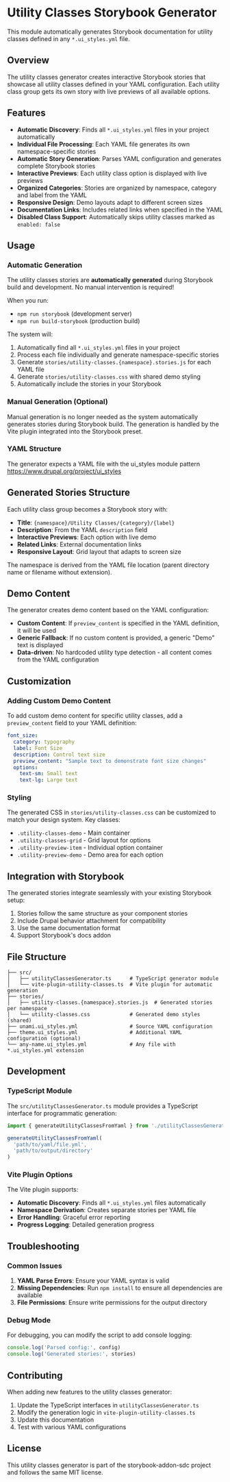 # Utility Classes Storybook Generator

This module automatically generates Storybook documentation for utility classes defined in any `*.ui_styles.yml` file.

## Overview

The utility classes generator creates interactive Storybook stories that showcase all utility classes defined in your YAML configuration. Each utility class group gets its own story with live previews of all available options.

## Features

- **Automatic Discovery**: Finds all `*.ui_styles.yml` files in your project automatically
- **Individual File Processing**: Each YAML file generates its own namespace-specific stories
- **Automatic Story Generation**: Parses YAML configuration and generates complete Storybook stories
- **Interactive Previews**: Each utility class option is displayed with live previews
- **Organized Categories**: Stories are organized by namespace, category and label from the YAML
- **Responsive Design**: Demo layouts adapt to different screen sizes
- **Documentation Links**: Includes related links when specified in the YAML
- **Disabled Class Support**: Automatically skips utility classes marked as `enabled: false`

## Usage

### Automatic Generation

The utility classes stories are **automatically generated** during Storybook build and development. No manual intervention is required!

When you run:
- `npm run storybook` (development server)
- `npm run build-storybook` (production build)

The system will:
1. Automatically find all `*.ui_styles.yml` files in your project
2. Process each file individually and generate namespace-specific stories
3. Generate `stories/utility-classes.{namespace}.stories.js` for each YAML file
4. Generate `stories/utility-classes.css` with shared demo styling
5. Automatically include the stories in your Storybook

### Manual Generation (Optional)

Manual generation is no longer needed as the system automatically generates stories during Storybook build. The generation is handled by the Vite plugin integrated into the Storybook preset.

### YAML Structure

The generator expects a YAML file with the ui_styles module pattern
https://www.drupal.org/project/ui_styles

## Generated Stories Structure

Each utility class group becomes a Storybook story with:

- **Title**: `{namespace}/Utility Classes/{category}/{label}`
- **Description**: From the YAML `description` field
- **Interactive Previews**: Each option with live demo
- **Related Links**: External documentation links
- **Responsive Layout**: Grid layout that adapts to screen size

The namespace is derived from the YAML file location (parent directory name or filename without extension).

## Demo Content

The generator creates demo content based on the YAML configuration:

- **Custom Content**: If `preview_content` is specified in the YAML definition, it will be used
- **Generic Fallback**: If no custom content is provided, a generic "Demo" text is displayed
- **Data-driven**: No hardcoded utility type detection - all content comes from the YAML configuration

## Customization

### Adding Custom Demo Content

To add custom demo content for specific utility classes, add a `preview_content` field to your YAML definition:

```yaml
font_size:
  category: typography
  label: Font Size
  description: Control text size
  preview_content: "Sample text to demonstrate font size changes"
  options:
    text-sm: Small text
    text-lg: Large text
```

### Styling

The generated CSS in `stories/utility-classes.css` can be customized to match your design system. Key classes:

- `.utility-classes-demo` - Main container
- `.utility-classes-grid` - Grid layout for options
- `.utility-preview-item` - Individual option container
- `.utility-preview-demo` - Demo area for each option

## Integration with Storybook

The generated stories integrate seamlessly with your existing Storybook setup:

1. Stories follow the same structure as your component stories
2. Include Drupal behavior attachment for compatibility
3. Use the same documentation format
4. Support Storybook's docs addon

## File Structure

```
├── src/
│   ├── utilityClassesGenerator.ts      # TypeScript generator module
│   └── vite-plugin-utility-classes.ts  # Vite plugin for automatic generation
├── stories/
│   ├── utility-classes.{namespace}.stories.js  # Generated stories per namespace
│   └── utility-classes.css             # Generated demo styles (shared)
├── unami.ui_styles.yml                 # Source YAML configuration
├── theme.ui_styles.yml                 # Additional YAML configuration (optional)
└── any-name.ui_styles.yml              # Any file with *.ui_styles.yml extension
```

## Development

### TypeScript Module

The `src/utilityClassesGenerator.ts` module provides a TypeScript interface for programmatic generation:

```typescript
import { generateUtilityClassesFromYaml } from './utilityClassesGenerator'

generateUtilityClassesFromYaml(
  'path/to/yaml/file.yml',
  'path/to/output/directory'
)
```

### Vite Plugin Options

The Vite plugin supports:

- **Automatic Discovery**: Finds all `*.ui_styles.yml` files automatically
- **Namespace Derivation**: Creates separate stories per YAML file
- **Error Handling**: Graceful error reporting
- **Progress Logging**: Detailed generation progress

## Troubleshooting

### Common Issues

1. **YAML Parse Errors**: Ensure your YAML syntax is valid
2. **Missing Dependencies**: Run `npm install` to ensure all dependencies are available
3. **File Permissions**: Ensure write permissions for the output directory

### Debug Mode

For debugging, you can modify the script to add console logging:

```javascript
console.log('Parsed config:', config)
console.log('Generated stories:', stories)
```

## Contributing

When adding new features to the utility classes generator:

1. Update the TypeScript interfaces in `utilityClassesGenerator.ts`
2. Modify the generation logic in `vite-plugin-utility-classes.ts`
3. Update this documentation
4. Test with various YAML configurations

## License

This utility classes generator is part of the storybook-addon-sdc project and follows the same MIT license.
